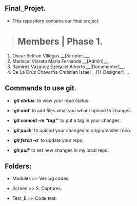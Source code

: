 ## Final_Projet.

* This repository contains our final project.

> # Members | Phase 1.
 
<ol>
<li>Oscar Beltran Villegas __[Scripter]__.</li>
<li>Mariscal Viorato Maria Fernanda __[Admin]__.</li>
<li>Ramírez Vázquez Ezequiel Alberto __[Documenter]__.</li>
<li> De La Cruz Chavarria Christian Israel __[H-Designer]__.</li>
</ol>

## Commands to use git.

* '***git status***' to view your repo status.
* '***git add***' to add files what you whant upload to changes.
* '***git commit -m "tag"***' to put a tag in your changes.
* '***git push***' to upload your changes to origin/master repo.


* '***git fetch -a***' to update your repo.
* '***git pull***' to set new changes in my local repo. 

## Folders:

* Modules >> Verilog codes.

* Screen >> S. Captures.

* Test_B >> Code test.